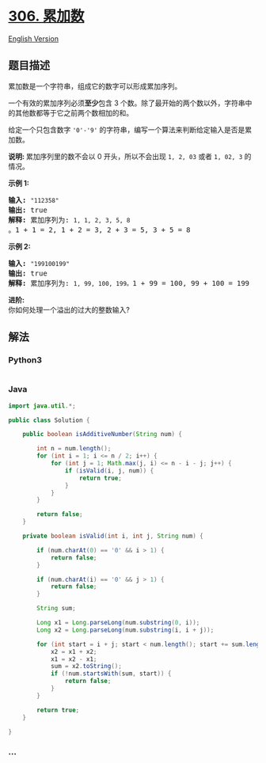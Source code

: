 # [306. 累加数](https://leetcode-cn.com/problems/additive-number)

[English Version](/solution/0300-0399/0306.Additive%20Number/README_EN.md)

## 题目描述

<!-- 这里写题目描述 -->
<p>累加数是一个字符串，组成它的数字可以形成累加序列。</p>

<p>一个有效的累加序列必须<strong>至少</strong>包含 3 个数。除了最开始的两个数以外，字符串中的其他数都等于它之前两个数相加的和。</p>

<p>给定一个只包含数字&nbsp;<code>&#39;0&#39;-&#39;9&#39;</code>&nbsp;的字符串，编写一个算法来判断给定输入是否是累加数。</p>

<p><strong>说明:&nbsp;</strong>累加序列里的数不会以 0 开头，所以不会出现&nbsp;<code>1, 2, 03</code> 或者&nbsp;<code>1, 02, 3</code>&nbsp;的情况。</p>

<p><strong>示例 1:</strong></p>

<pre><strong>输入:</strong> <code>&quot;112358&quot;</code>
<strong>输出:</strong> true 
<strong>解释: </strong>累加序列为: <code>1, 1, 2, 3, 5, 8 </code>。1 + 1 = 2, 1 + 2 = 3, 2 + 3 = 5, 3 + 5 = 8
</pre>

<p><strong>示例&nbsp;2:</strong></p>

<pre><strong>输入:</strong> <code>&quot;199100199&quot;</code>
<strong>输出:</strong> true 
<strong>解释: </strong>累加序列为: <code>1, 99, 100, 199。</code>1 + 99 = 100, 99 + 100 = 199</pre>

<p><strong>进阶:</strong><br>
你如何处理一个溢出的过大的整数输入?</p>

## 解法

<!-- 这里可写通用的实现逻辑 -->

<!-- tabs:start -->

### **Python3**

<!-- 这里可写当前语言的特殊实现逻辑 -->

```python

```

### **Java**

<!-- 这里可写当前语言的特殊实现逻辑 -->

```java
import java.util.*;

public class Solution {

	public boolean isAdditiveNumber(String num) {

		int n = num.length();
		for (int i = 1; i <= n / 2; i++) {
			for (int j = 1; Math.max(j, i) <= n - i - j; j++) {
				if (isValid(i, j, num)) {
					return true;
				}
			}
		}

		return false;
	}

	private boolean isValid(int i, int j, String num) {

		if (num.charAt(0) == '0' && i > 1) {
			return false;
		}

		if (num.charAt(i) == '0' && j > 1) {
			return false;
		}

		String sum;

		Long x1 = Long.parseLong(num.substring(0, i));
		Long x2 = Long.parseLong(num.substring(i, i + j));

		for (int start = i + j; start < num.length(); start += sum.length()) {
			x2 = x1 + x2;
			x1 = x2 - x1;
			sum = x2.toString();
			if (!num.startsWith(sum, start)) {
				return false;
			}
		}

		return true;
	}

}
```

### **...**

```

```

<!-- tabs:end -->
